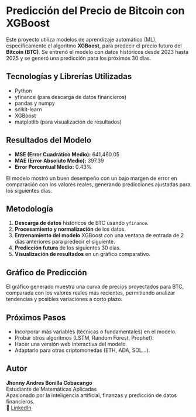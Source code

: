 # Predicción del Precio de Bitcoin con XGBoost

Este proyecto utiliza modelos de aprendizaje automático (ML), específicamente el algoritmo **XGBoost**, para predecir el precio futuro del **Bitcoin (BTC)**. Se entrenó el modelo con datos históricos desde 2023 hasta 2025 y se generó una predicción para los próximos 30 días.

## Tecnologías y Librerías Utilizadas

- Python
- yfinance (para descarga de datos financieros)
- pandas y numpy
- scikit-learn
- XGBoost
- matplotlib (para visualización de resultados)

## Resultados del Modelo

- **MSE (Error Cuadrático Medio):** 641,460.05  
- **MAE (Error Absoluto Medio):** 397.39  
- **Error Porcentual Medio:** 0.43%

El modelo mostró un buen desempeño con un bajo margen de error en comparación con los valores reales, generando predicciones ajustadas para los siguientes días.

## Metodología

1. **Descarga de datos** históricos de BTC usando `yfinance`.
2. **Procesamiento y normalización** de los datos.
3. **Entrenamiento del modelo** XGBoost con una ventana de entrada de 2 días anteriores para predecir el siguiente.
4. **Predicción futura** de los siguientes 30 días.
5. **Visualización de resultados** en un gráfico comparativo.

## Gráfico de Predicción

El gráfico generado muestra una curva de precios proyectados para BTC, comparada con los valores reales más recientes, permitiendo analizar tendencias y posibles variaciones a corto plazo.

## Próximos Pasos

- Incorporar más variables (técnicas o fundamentales) en el modelo.
- Probar otros algoritmos (LSTM, Random Forest, Prophet).
- Hacer una versión web interactiva del modelo.
- Adaptarlo para otras criptomonedas (ETH, ADA, SOL...).

## Autor

**Jhonny Andres Bonilla Cobacango**  
Estudiante de Matemáticas Aplicadas  
Apasionado por la inteligencia artificial, finanzas y predicción de datos financieros.  
🔗 [LinkedIn](https://www.linkedin.com/in/andresbonilla442001/)  
